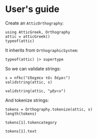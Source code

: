 # User's guide

Create an `AtticOrthography`:
```@example attic
using AtticGreek, Orthography
attic = atticGreek()
typeof(attic)
```

It inherits from `OrthographicSystem`:

```@example attic
typeof(attic) |> supertype
```

So we can validate strings:

```@example attic
s = nfkc("έδοχσεν τôι δέμοι")
validstring(attic, s)
```
```@example attic
validstring(attic, "μῆνιν")
```
And tokenize strings:
```@example attic
tokens = Orthography.tokenize(attic, s)
length(tokens)
```
```@example attic
tokens[1].tokencategory
```
```@example attic
tokens[1].text
```



